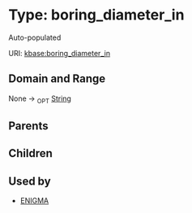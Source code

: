 
# Type: boring_diameter_in


Auto-populated

URI: [kbase:boring_diameter_in](http://kbase.us/boring_diameter_in)


## Domain and Range

None ->  <sub>OPT</sub> [String](types/String.md)

## Parents


## Children


## Used by

 * [ENIGMA](ENIGMA.md)

